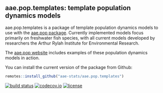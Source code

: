 ## aae.pop.templates: template population dynamics models

aae.pop.templates is a package of template population dynamics models to use with the [aae.pop package](https://aae-stats.github.io/aae.pop/). Currently implemented models focus primarily on freshwater fish species, with all current models developed by researchers the Arthur Rylah Institute for Environmental Research.

The [aae.pop website](https://aae-stats.github.io/aae.pop) includes examples of these population dynamics models in action.

You can install the current version of the package from Github:

``` r
remotes::install_github("aae-stats/aae.pop.templates")
```

<!-- badges: start -->

[![build status](https://travis-ci.org/aae-stats/aae.pop.templates.svg?branch=master)](https://travis-ci.org/aae-stats/aae.pop.templates) [![codecov.io](https://codecov.io/github/aae-stats/aae.pop.templates/coverage.svg?branch=master)](https://codecov.io/github/aae-stats/aae.pop.templates?branch=master) [![license](https://img.shields.io/badge/License-Apache%202.0-blue.svg)](https://opensource.org/licenses/Apache-2.0)

<!-- badges: end -->
